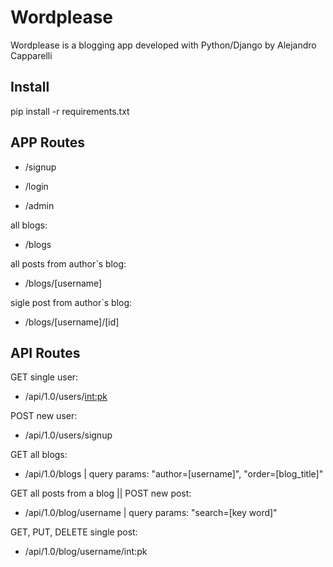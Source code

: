 # Wordplease

Wordplease is a blogging app developed with Python/Django by Alejandro Capparelli

## Install

pip install -r requirements.txt

## APP Routes

- /signup

- /login

- /admin

all blogs: 
- /blogs

all posts from author`s blog: 
- /blogs/[username] 

sigle post from author`s blog:

- /blogs/[username]/[id]


## API Routes

GET  single user:   
- /api/1.0/users/<int:pk>

POST  new user:  
- /api/1.0/users/signup

GET  all blogs:   
- /api/1.0/blogs  | query params: "author=[username]", "order=[blog_title]"

GET  all posts from a blog || POST new post:
- /api/1.0/blog/username   | query params: "search=[key word]"

GET, PUT, DELETE single post:
- /api/1.0/blog/username/int:pk